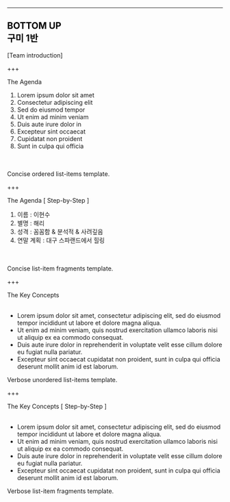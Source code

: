 ---

<!-- .slide: data-background-image="./assets/md/assets/pencils.jpg" data-background-size="100% 100%" data-background-position="center" data-background=" " data-background-repeat=" " data-background-transition="none" -->

<span class="menu-title" style="display: none">List Content Templates</span>

## <span style="color: black">BOTTOM UP<br>구미 1반</span>

<i class="fa fa-arrow-down text-black" aria-hidden="true"> </i>

<div class="south docslink span-50">
[Team introduction]
</div>



+++
<!-- .slide: data-background-image="./assets/md/assets/spotlight.png" data-background-size="20% auto" data-background-position="top right" data-background=" " data-background-repeat=" " data-background-transition="none" -->

<span class="menu-title" style="display: none">Title + Concise List</span>

<div class="north-west">
The Agenda
</div>

<div class="south-west list-content-concise span-100">
<ol class="list-bullets-black">
<li class="   ">Lorem ipsum dolor sit amet</li>
<li class="   ">Consectetur adipiscing elit</li>
<li class="   ">Sed do eiusmod tempor</li>
<li class="   ">Ut enim ad minim veniam</li>
<li class="   ">Duis aute irure dolor in</li>
<li class="   ">Excepteur sint occaecat</li>
<li class="   ">Cupidatat non proident</li>
<li class="   ">Sunt in culpa qui officia</li>
</ol>
<br><br>
</div>

<div class="south-west template-note text-gray">
Concise ordered list-items template.
</div>


+++
<!-- .slide: data-background-image="./assets/md/assets/spotlight.png" data-background-size="20% auto" data-background-position="top right" data-background=" " data-background-repeat=" " data-background-transition="none" -->

<span class="menu-title" style="display: none">Title + List Fragments</span>

<div class="north-west">
The Agenda [ Step-by-Step ]
</div>
<div class="south-East list-content-concise span-50">
<ol class=" ">
<li class="fragment  ">이름 : 이현수</li>
<li class="fragment  ">별명 : 해리</li>
<li class="fragment  ">성격 : 꼼꼼함 & 분석적 & 사려깊음</li>
<li class="fragment  ">연말 계획 : 대구 스파랜드에서 힐링</li>    
</ol>
<br><br>
</div>


<div class="south-west template-note text-gray">
Concise list-item fragments template.
</div>


+++
<!-- .slide: data-background-image="./assets/md/assets/spotlight.png" data-background-size="20% auto" data-background-position="top right" data-background=" " data-background-repeat=" " data-background-transition="none" -->

<span class="menu-title" style="display: none">Title + Verbose List</span>

<div class="north-west">
The Key Concepts
</div>

<div class="west list-content-verbose span-100">
<br>
<ul class="">
<li class="   ">Lorem ipsum dolor sit amet, consectetur adipiscing elit, sed do eiusmod tempor incididunt ut labore et dolore magna aliqua.</li>
<li class="   ">Ut enim ad minim veniam, quis nostrud exercitation ullamco laboris nisi ut aliquip ex ea commodo consequat.</li>
<li class="   ">Duis aute irure dolor in reprehenderit in voluptate velit esse cillum dolore eu fugiat nulla pariatur.</li>
<li class="   ">Excepteur sint occaecat cupidatat non proident, sunt in culpa qui officia deserunt mollit anim id est laborum.</li>
</ul>
</div>

<div class="south-west template-note text-gray">
Verbose unordered list-items template.
</div>


+++
<!-- .slide: data-background-image="./assets/md/assets/spotlight.png" data-background-size="20% auto" data-background-position="top right" data-background=" " data-background-repeat=" " data-background-transition="none" -->

<span class="menu-title" style="display: none">Title + List Fragments</span>

<div class="north-west">
The Key Concepts [ Step-by-Step ]
</div>

<div class="west list-content-verbose span-100">
<br>
<ul class="list-bullets-circles">
<li class="fragment  ">Lorem ipsum dolor sit amet, consectetur adipiscing elit, sed do eiusmod tempor incididunt ut labore et dolore magna aliqua.</li>
<li class="fragment  ">Ut enim ad minim veniam, quis nostrud exercitation ullamco laboris nisi ut aliquip ex ea commodo consequat.</li>
<li class="fragment  ">Duis aute irure dolor in reprehenderit in voluptate velit esse cillum dolore eu fugiat nulla pariatur.</li>
<li class="fragment  ">Excepteur sint occaecat cupidatat non proident, sunt in culpa qui officia deserunt mollit anim id est laborum.</li>
</ul>
</div>

<div class="south-west template-note text-gray">
Verbose list-item fragments template.
</div>
